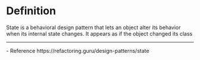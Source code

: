 # Definition
State is a behavioral design pattern that lets an object alter its behavior when its internal state changes. It appears as if the object changed its class





<hr>
- Reference
https://refactoring.guru/design-patterns/state
